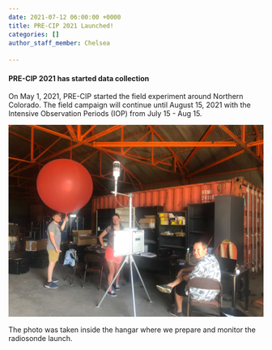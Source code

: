 ```yaml
---
date: 2021-07-12 06:00:00 +0000
title: PRE-CIP 2021 Launched!
categories: []
author_staff_member: Chelsea

---
```

#### **PRE-CIP 2021 has started data collection**

On May 1, 2021, PRE-CIP started the field experiment around Northern Colorado. The field campaign will continue until August 15, 2021 with the Intensive Observation Periods (IOP) from July 15 - Aug 15.

![](/images/pre-cip-soundinghangar.jpg)

The photo was taken inside the hangar where we prepare and monitor the radiosonde launch.